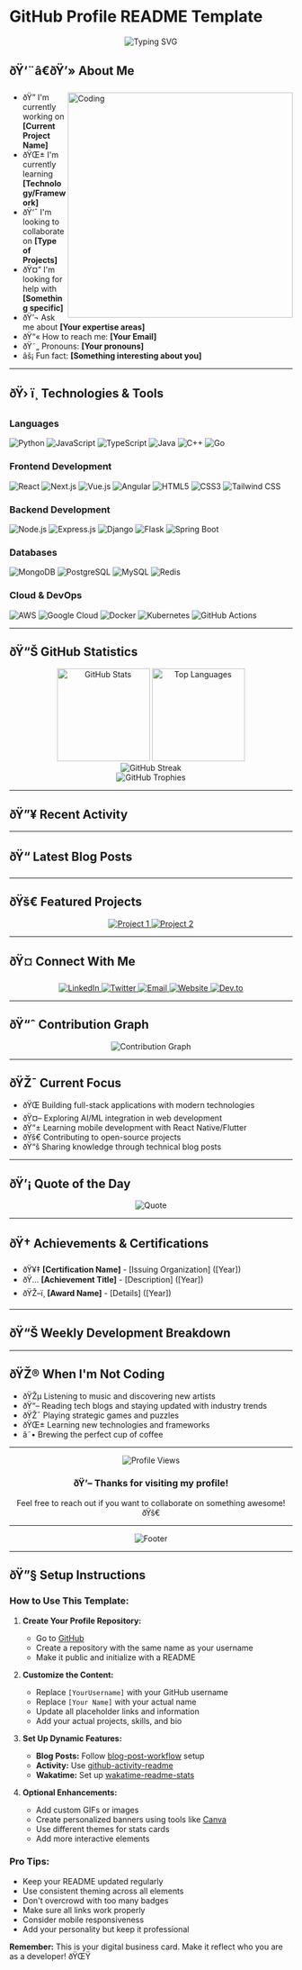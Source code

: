 # GitHub Profile README Template

<div align="center">
  <img src="https://readme-typing-svg.herokuapp.com?font=Fira+Code&size=32&duration=2800&pause=2000&color=A9FEF7&center=true&vCenter=true&width=940&lines=Hey+there!+I'm+[Your+Name]+%F0%9F%91%8B;Welcome+to+my+GitHub+profile!;I'm+a+passionate+developer;Building+amazing+things+with+code!" alt="Typing SVG" />
</div>

## ðŸ‘¨â€ðŸ’» About Me

<img align="right" alt="Coding" width="400" src="https://media.giphy.com/media/qgQUggAC3Pfv687qPC/giphy.gif">

- ðŸ”­ I'm currently working on **[Current Project Name]**
- ðŸŒ± I'm currently learning **[Technology/Framework]**
- ðŸ‘¯ I'm looking to collaborate on **[Type of Projects]**
- ðŸ¤” I'm looking for help with **[Something specific]**
- ðŸ’¬ Ask me about **[Your expertise areas]**
- ðŸ“« How to reach me: **[Your Email]**
- ðŸ˜„ Pronouns: **[Your pronouns]**
- âš¡ Fun fact: **[Something interesting about you]**

---

## ðŸ› ï¸ Technologies & Tools

### Languages
<p align="left">
<img src="https://img.shields.io/badge/Python-3776AB?style=for-the-badge&logo=python&logoColor=white" alt="Python"/>
<img src="https://img.shields.io/badge/JavaScript-F7DF1E?style=for-the-badge&logo=javascript&logoColor=black" alt="JavaScript"/>
<img src="https://img.shields.io/badge/TypeScript-007ACC?style=for-the-badge&logo=typescript&logoColor=white" alt="TypeScript"/>
<img src="https://img.shields.io/badge/Java-ED8B00?style=for-the-badge&logo=openjdk&logoColor=white" alt="Java"/>
<img src="https://img.shields.io/badge/C%2B%2B-00599C?style=for-the-badge&logo=c%2B%2B&logoColor=white" alt="C++"/>
<img src="https://img.shields.io/badge/Go-00ADD8?style=for-the-badge&logo=go&logoColor=white" alt="Go"/>
</p>

### Frontend Development
<p align="left">
<img src="https://img.shields.io/badge/React-20232A?style=for-the-badge&logo=react&logoColor=61DAFB" alt="React"/>
<img src="https://img.shields.io/badge/Next.js-000000?style=for-the-badge&logo=next.js&logoColor=white" alt="Next.js"/>
<img src="https://img.shields.io/badge/Vue.js-35495E?style=for-the-badge&logo=vue.js&logoColor=4FC08D" alt="Vue.js"/>
<img src="https://img.shields.io/badge/Angular-DD0031?style=for-the-badge&logo=angular&logoColor=white" alt="Angular"/>
<img src="https://img.shields.io/badge/HTML5-E34F26?style=for-the-badge&logo=html5&logoColor=white" alt="HTML5"/>
<img src="https://img.shields.io/badge/CSS3-1572B6?style=for-the-badge&logo=css3&logoColor=white" alt="CSS3"/>
<img src="https://img.shields.io/badge/Tailwind_CSS-38B2AC?style=for-the-badge&logo=tailwind-css&logoColor=white" alt="Tailwind CSS"/>
</p>

### Backend Development
<p align="left">
<img src="https://img.shields.io/badge/Node.js-43853D?style=for-the-badge&logo=node.js&logoColor=white" alt="Node.js"/>
<img src="https://img.shields.io/badge/Express.js-404D59?style=for-the-badge&logo=express&logoColor=white" alt="Express.js"/>
<img src="https://img.shields.io/badge/Django-092E20?style=for-the-badge&logo=django&logoColor=white" alt="Django"/>
<img src="https://img.shields.io/badge/Flask-000000?style=for-the-badge&logo=flask&logoColor=white" alt="Flask"/>
<img src="https://img.shields.io/badge/Spring_Boot-6DB33F?style=for-the-badge&logo=spring-boot&logoColor=white" alt="Spring Boot"/>
</p>

### Databases
<p align="left">
<img src="https://img.shields.io/badge/MongoDB-4EA94B?style=for-the-badge&logo=mongodb&logoColor=white" alt="MongoDB"/>
<img src="https://img.shields.io/badge/PostgreSQL-316192?style=for-the-badge&logo=postgresql&logoColor=white" alt="PostgreSQL"/>
<img src="https://img.shields.io/badge/MySQL-00000F?style=for-the-badge&logo=mysql&logoColor=white" alt="MySQL"/>
<img src="https://img.shields.io/badge/Redis-DC382D?style=for-the-badge&logo=redis&logoColor=white" alt="Redis"/>
</p>

### Cloud & DevOps
<p align="left">
<img src="https://img.shields.io/badge/AWS-232F3E?style=for-the-badge&logo=amazon-aws&logoColor=white" alt="AWS"/>
<img src="https://img.shields.io/badge/Google_Cloud-4285F4?style=for-the-badge&logo=google-cloud&logoColor=white" alt="Google Cloud"/>
<img src="https://img.shields.io/badge/Docker-2496ED?style=for-the-badge&logo=docker&logoColor=white" alt="Docker"/>
<img src="https://img.shields.io/badge/Kubernetes-326CE5?style=for-the-badge&logo=kubernetes&logoColor=white" alt="Kubernetes"/>
<img src="https://img.shields.io/badge/GitHub_Actions-2088FF?style=for-the-badge&logo=github-actions&logoColor=white" alt="GitHub Actions"/>
</p>

---

## ðŸ“Š GitHub Statistics

<div align="center">
  <img src="https://github-readme-stats.vercel.app/api?username=[YourUsername]&show_icons=true&theme=radical&hide_border=true&count_private=true" alt="GitHub Stats" height="165"/>
  <img src="https://github-readme-stats.vercel.app/api/top-langs/?username=[YourUsername]&theme=radical&hide_border=true&layout=compact" alt="Top Languages" height="165"/>
</div>

<div align="center">
  <img src="https://github-readme-streak-stats.demolab.com/?user=[YourUsername]&theme=radical&hide_border=true" alt="GitHub Streak"/>
</div>

<div align="center">
  <img src="https://github-profile-trophy.vercel.app/?username=[YourUsername]&theme=radical&row=1&column=7&margin-h=15&margin-w=5&no-bg=true" alt="GitHub Trophies"/>
</div>

---

## ðŸ”¥ Recent Activity

<!--START_SECTION:activity-->
<!-- This section will be auto-updated by GitHub Actions -->
<!--END_SECTION:activity-->

---

## ðŸ“ Latest Blog Posts

<!-- BLOG-POST-LIST:START -->
<!-- This section will be auto-updated with your latest blog posts -->
<!-- BLOG-POST-LIST:END -->

---

## ðŸš€ Featured Projects

<div align="center">
  <a href="https://github.com/[YourUsername]/[ProjectName1]">
    <img src="https://github-readme-stats.vercel.app/api/pin/?username=[YourUsername]&repo=[ProjectName1]&theme=radical&hide_border=true" alt="Project 1"/>
  </a>
  <a href="https://github.com/[YourUsername]/[ProjectName2]">
    <img src="https://github-readme-stats.vercel.app/api/pin/?username=[YourUsername]&repo=[ProjectName2]&theme=radical&hide_border=true" alt="Project 2"/>
  </a>
</div>

---

## ðŸ¤ Connect With Me

<p align="center">
  <a href="https://linkedin.com/in/[YourLinkedIn]">
    <img src="https://img.shields.io/badge/LinkedIn-0077B5?style=for-the-badge&logo=linkedin&logoColor=white" alt="LinkedIn"/>
  </a>
  <a href="https://twitter.com/[YourTwitter]">
    <img src="https://img.shields.io/badge/Twitter-1DA1F2?style=for-the-badge&logo=twitter&logoColor=white" alt="Twitter"/>
  </a>
  <a href="mailto:[YourEmail]@example.com">
    <img src="https://img.shields.io/badge/Email-D14836?style=for-the-badge&logo=gmail&logoColor=white" alt="Email"/>
  </a>
  <a href="https://[YourWebsite].com">
    <img src="https://img.shields.io/badge/Website-000000?style=for-the-badge&logo=About.me&logoColor=white" alt="Website"/>
  </a>
  <a href="https://dev.to/[YourDevTo]">
    <img src="https://img.shields.io/badge/dev.to-0A0A0A?style=for-the-badge&logo=devdotto&logoColor=white" alt="Dev.to"/>
  </a>
</p>

---

## ðŸ“ˆ Contribution Graph

<div align="center">
  <img src="https://github-readme-activity-graph.vercel.app/graph?username=[YourUsername]&theme=react-dark&hide_border=true&area=true" alt="Contribution Graph"/>
</div>

---

## ðŸŽ¯ Current Focus

- ðŸŒ Building full-stack applications with modern technologies
- ðŸ¤– Exploring AI/ML integration in web development
- ðŸ“± Learning mobile development with React Native/Flutter
- ðŸš€ Contributing to open-source projects
- ðŸ“š Sharing knowledge through technical blog posts

---

## ðŸ’¡ Quote of the Day

<div align="center">
  <img src="https://quotes-github-readme.vercel.app/api?type=horizontal&theme=radical" alt="Quote"/>
</div>

---

## ðŸ† Achievements & Certifications

- ðŸ¥‡ **[Certification Name]** - [Issuing Organization] ([Year])
- ðŸ… **[Achievement Title]** - [Description] ([Year])
- ðŸŽ–ï¸ **[Award Name]** - [Details] ([Year])

---

## ðŸ“Š Weekly Development Breakdown

<!--START_SECTION:waka-->
<!-- Wakatime stats will be displayed here -->
<!--END_SECTION:waka-->

---

## ðŸŽ® When I'm Not Coding

- ðŸŽµ Listening to music and discovering new artists
- ðŸ“– Reading tech blogs and staying updated with industry trends  
- ðŸŽ¯ Playing strategic games and puzzles
- ðŸŒ± Learning new technologies and frameworks
- â˜• Brewing the perfect cup of coffee

---

<div align="center">
  <img src="https://komarev.com/ghpvc/?username=[YourUsername]&style=for-the-badge&color=brightgreen" alt="Profile Views"/>
</div>

<div align="center">
  <h3>ðŸ’– Thanks for visiting my profile!</h3>
  <p>Feel free to reach out if you want to collaborate on something awesome! ðŸš€</p>
</div>

---

<div align="center">
  <img src="https://capsule-render.vercel.app/api?type=waving&color=gradient&height=100&section=footer" alt="Footer"/>
</div>

---

## ðŸ”§ Setup Instructions

### How to Use This Template:

1. **Create Your Profile Repository:**
   - Go to [GitHub](https://github.com/new)
   - Create a repository with the same name as your username
   - Make it public and initialize with a README

2. **Customize the Content:**
   - Replace `[YourUsername]` with your GitHub username
   - Replace `[Your Name]` with your actual name
   - Update all placeholder links and information
   - Add your actual projects, skills, and bio

3. **Set Up Dynamic Features:**
   - **Blog Posts:** Follow [blog-post-workflow](https://github.com/gautamkrishnar/blog-post-workflow) setup
   - **Activity:** Use [github-activity-readme](https://github.com/jamesgeorge007/github-activity-readme)
   - **Wakatime:** Set up [wakatime-readme-stats](https://github.com/anmol098/waka-readme-stats)

4. **Optional Enhancements:**
   - Add custom GIFs or images
   - Create personalized banners using tools like [Canva](https://canva.com)
   - Use different themes for stats cards
   - Add more interactive elements

### Pro Tips:
- Keep your README updated regularly
- Use consistent theming across all elements
- Don't overcrowd with too many badges
- Make sure all links work properly
- Consider mobile responsiveness
- Add your personality but keep it professional

**Remember:** This is your digital business card. Make it reflect who you are as a developer! ðŸŒŸ
